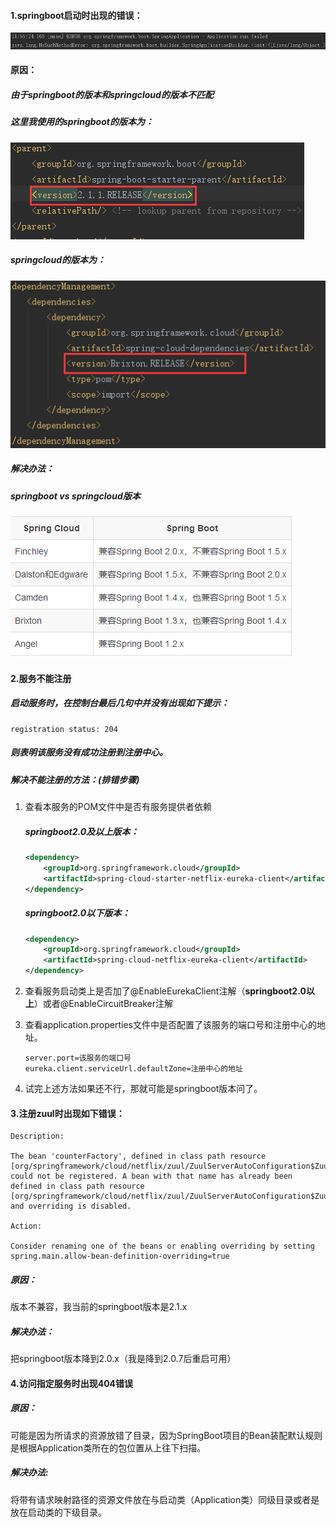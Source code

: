#### 1.springboot启动时出现的错误：

![1546833379445](assets/1546833379445.png)

#### 原因：

##### 由于springboot的版本和springcloud的版本不匹配

##### 这里我使用的springboot的版本为：

![1546835588495](assets/1546835588495.png)

##### springcloud的版本为：

![1546835508565](assets/1546835508565.png)

##### 解决办法：

##### 				springboot vs springcloud版本

![1546835450898](assets/1546835450898.png)



#### 2.服务不能注册

##### 启动服务时，在控制台最后几句中并没有出现如下提示：

```she
registration status: 204
```

##### 则表明该服务没有成功注册到注册中心。

##### 解决不能注册的方法：(排错步骤)

1. 查看本服务的POM文件中是否有服务提供者依赖

   ##### springboot2.0及以上版本：

   ```xml
   <dependency>
       <groupId>org.springframework.cloud</groupId>
       <artifactId>spring-cloud-starter-netflix-eureka-client</artifactId>
   </dependency>
   ```

   ##### springboot2.0以下版本：

   ```xml
   <dependency>
       <groupId>org.springframework.cloud</groupId>
       <artifactId>spring-cloud-netflix-eureka-client</artifactId>
   </dependency>
   ```

2. 查看服务启动类上是否加了@EnableEurekaClient注解（**springboot2.0以上**）或者@EnableCircuitBreaker注解

3. 查看application.properties文件中是否配置了该服务的端口号和注册中心的地址。

   ```properties
   server.port=该服务的端口号
   eureka.client.serviceUrl.defaultZone=注册中心的地址
   ```

4. 试完上述方法如果还不行，那就可能是springboot版本问了。

#### 3.注册zuul时出现如下错误：

```shell
Description:

The bean 'counterFactory', defined in class path resource [org/springframework/cloud/netflix/zuul/ZuulServerAutoConfiguration$ZuulCounterFactoryConfiguration.class], could not be registered. A bean with that name has already been defined in class path resource [org/springframework/cloud/netflix/zuul/ZuulServerAutoConfiguration$ZuulMetricsConfiguration.class] and overriding is disabled.

Action:

Consider renaming one of the beans or enabling overriding by setting spring.main.allow-bean-definition-overriding=true

```

##### 原因：

版本不兼容，我当前的springboot版本是2.1.x   

##### 解决办法：

把springboot版本降到2.0.x（我是降到2.0.7后重启可用）

#### 4.访问指定服务时出现404错误

##### 原因：

可能是因为所请求的资源放错了目录，因为SpringBoot项目的Bean装配默认规则是根据Application类所在的包位置从上往下扫描。

##### 解决办法:

将带有请求映射路径的资源文件放在与启动类（Application类）同级目录或者是放在启动类的下级目录。